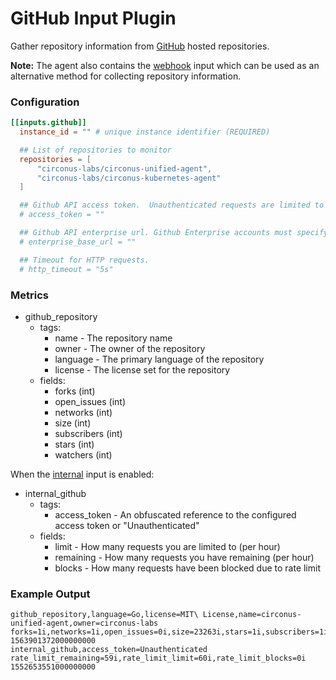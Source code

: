 # GitHub Input Plugin

Gather repository information from [GitHub][] hosted repositories.

**Note:** The agent also contains the [webhook][] input which can be used as an
alternative method for collecting repository information.

### Configuration

```toml
[[inputs.github]]
  instance_id = "" # unique instance identifier (REQUIRED)

  ## List of repositories to monitor
  repositories = [
	  "circonus-labs/circonus-unified-agent",
	  "circonus-labs/circonus-kubernetes-agent"
  ]

  ## Github API access token.  Unauthenticated requests are limited to 60 per hour.
  # access_token = ""

  ## Github API enterprise url. Github Enterprise accounts must specify their base url.
  # enterprise_base_url = ""

  ## Timeout for HTTP requests.
  # http_timeout = "5s"
```

### Metrics

- github_repository
    - tags:
        - name - The repository name
        - owner - The owner of the repository
        - language - The primary language of the repository
        - license - The license set for the repository
    - fields:
        - forks (int)
        - open_issues (int)
        - networks (int)
        - size (int)
        - subscribers (int)
        - stars (int)
        - watchers (int)

When the [internal][] input is enabled:

- internal_github
    - tags:
        - access_token - An obfuscated reference to the configured access token or "Unauthenticated"
    - fields:
        - limit - How many requests you are limited to (per hour)
        - remaining - How many requests you have remaining (per hour)
        - blocks - How many requests have been blocked due to rate limit

### Example Output

```
github_repository,language=Go,license=MIT\ License,name=circonus-unified-agent,owner=circonus-labs forks=1i,networks=1i,open_issues=0i,size=23263i,stars=1i,subscribers=1i,watchers=1i 1563901372000000000
internal_github,access_token=Unauthenticated rate_limit_remaining=59i,rate_limit_limit=60i,rate_limit_blocks=0i 1552653551000000000
```

[GitHub]: https://www.github.com
[internal]: /plugins/inputs/internal
[webhook]: /plugins/inputs/webhooks/github
